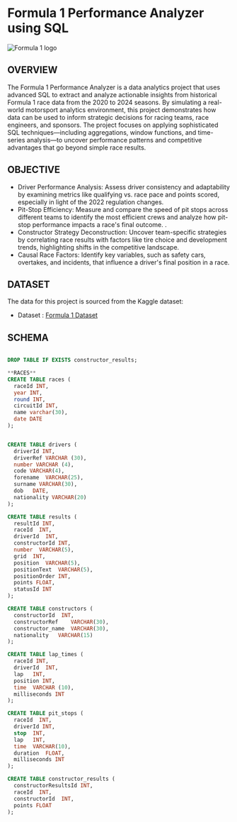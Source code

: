 # Formula 1 Performance Analyzer using SQL

![Formula 1 logo](https://github.com/aaruie/Formula-1-Performance-Analyzer-SQL-Project/blob/main/F1_App_Red_Logo_White_Background.avif)

## OVERVIEW

The Formula 1 Performance Analyzer is a data analytics project that uses advanced SQL to extract and analyze actionable insights from historical Formula 1 race data from the 2020 to 2024 seasons. By simulating a real-world motorsport analytics environment, this project demonstrates how data can be used to inform strategic decisions for racing teams, race engineers, and sponsors. The project focuses on applying sophisticated SQL techniques—including aggregations, window functions, and time-series analysis—to uncover performance patterns and competitive advantages that go beyond simple race results.

## OBJECTIVE

- Driver Performance Analysis: Assess driver consistency and adaptability by examining metrics like qualifying vs. race pace and points scored, especially in light of the 2022 regulation changes.
- Pit-Stop Efficiency: Measure and compare the speed of pit stops across different teams to identify the most efficient crews and analyze how pit-stop performance impacts a race's final outcome. .
- Constructor Strategy Deconstruction: Uncover team-specific strategies by correlating race results with factors like tire choice and development trends, highlighting shifts in the competitive landscape.
- Causal Race Factors: Identify key variables, such as safety cars, overtakes, and incidents, that influence a driver's final position in a race.

## DATASET

The data for this project is sourced from the Kaggle dataset:
 - Dataset : [Formula 1 Dataset](https://www.kaggle.com/datasets/rohanrao/formula-1-world-championship-1950-2020)

## SCHEMA

```sql

DROP TABLE IF EXISTS constructor_results;

**RACES**
CREATE TABLE races (
  raceId INT,
  year INT,
  round INT,
  circuitId INT,
  name varchar(30),
  date DATE
);


CREATE TABLE drivers (
  driverId INT,
  driverRef VARCHAR (30),
  number VARCHAR (4),
  code VARCHAR(4),
  forename	VARCHAR(25),
  surname VARCHAR(30),	
  dob	DATE,
  nationality VARCHAR(20)
);

CREATE TABLE results (
  resultId INT,
  raceId  INT,	
  driverId	INT,
  constructorId	INT,
  number  VARCHAR(5),
  grid	INT,
  position  VARCHAR(5),
  positionText	VARCHAR(5),
  positionOrder	INT,
  points FLOAT,
  statusId INT
);

CREATE TABLE constructors (
  constructorId  INT,
  constructorRef	VARCHAR(30),
  constructor_name	VARCHAR(30),
  nationality	VARCHAR(15)
);

CREATE TABLE lap_times (
  raceId INT,
  driverId	INT,
  lap	INT,
  position INT,
  time	VARCHAR (10),
  milliseconds INT
);

CREATE TABLE pit_stops (
  raceId  INT,
  driverId INT,
  stop	INT,
  lap	INT,
  time	VARCHAR(10),
  duration	FLOAT,
  milliseconds INT
);

CREATE TABLE constructor_results (
  constructorResultsId INT,	
  raceId  INT,
  constructorId	 INT,
  points FLOAT
);

```


